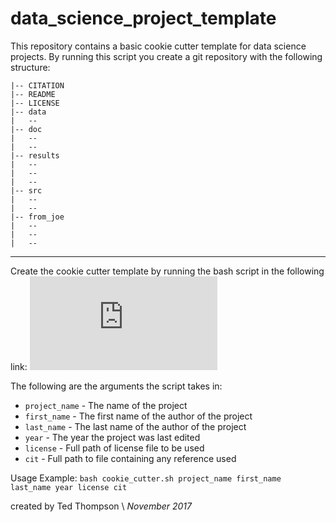 # data_science_project_template
This repository contains a basic cookie cutter template for data science projects.
By running this script you create a git repository with the following structure:

```
|-- CITATION
|-- README
|-- LICENSE
|-- data
|   --
|-- doc
|   --
|   --
|-- results
|   --
|   --
|   --
|-- src
|   --
|   --
|-- from_joe
|   --
|   --
|   --
```
-------
Create the cookie cutter template by running the bash script in the  following link:
![cookie_cutter.sh](https://github.com/TeddTech/data_science_project_template/blob/master/cookie_cutter.sh)

The following are the arguments the script takes in:
* `project_name` - The name of the project
* `first_name` - The first name of the author of the project
* `last_name` - The last name of the author of the project
* `year` - The year the project was last edited
* `license` - Full path of license file to be used
* `cit` - Full path to file containing any reference used

Usage Example: `bash cookie_cutter.sh project_name first_name last_name year license cit`

created by  Ted Thompson
\\
*November 2017*
